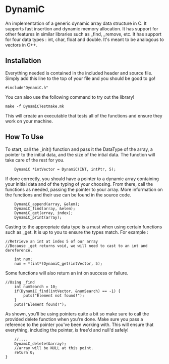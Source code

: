 # DynamiC

An implementation of a generic dynamic array data structure in C. It supports fast insertion and dynamic memory allocation. It has support for other features in similar libraries such as _find, _remove, etc. It has support for four data types : int, char, float and double. It's meant to be analogous to vectors in C++.

## Installation
Everything needed is contained in the included header and source file. Simply add this line to the top of your file and you should be good to go!

    #include"DynamiC.h"
    
You can also use the following command to try out the library!
```
make -f DynamiCTestmake.mk
```
This will create an executable that tests all of the functions and ensure they work on your machine.

## How To Use
To start, call the _init() function and pass it the DataType of the array, a pointer to the initial data, and the size of the intial data. The function will take care of the rest for you.

        DynamiC *intVector = DynamiC(INT, intPtr, 5);

If done correctly, you should have a pointer to a dynamic array containing your initial data and of the typing of your choosing.
From there, call the functions as needed, passing the pointer to your array. More information on the functions and their use can be found in the source code.

        DynamiC_append(array, &elem);
        DynamiC_find(array, &elem);
        DynamiC_get(array, index);
        DynamiC_print(array);
Casting to the appropriate data type is a must when using certain functions such as _get. It is up to you to ensure the types match. For example :

```
//Retrieve an int at index 5 of our array
//Because _get returns void, we will need to cast to an int and dereference.

    int num;
    num = *(int*)DynamiC_get(intVector, 5);

```
Some functions will also return an int on success or failure.
```
//Using _find
    int numSearch = 10;
    if(DynamiC_find(intVector, &numSearch) == -1) {
        puts("Element not found!");
    }
    puts("Element found!");
```

As shown, you'll be using pointers quite a bit so make sure to call the provided delete function when you're done. Make sure you pass a reference to the pointer you've been working with. This will ensure that everything, including the pointer, is free'd and null'd safely!

	    //....
	    DynamiC_delete(&array);
        //array will be NULL at this point. 
	    return 0;
    }



